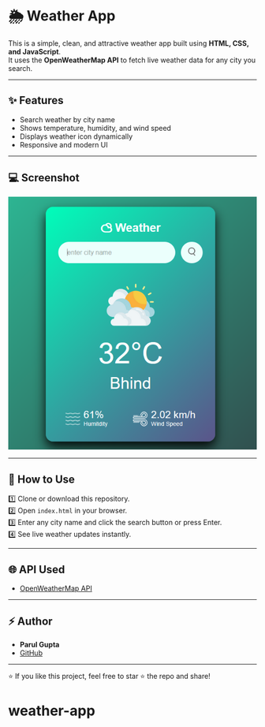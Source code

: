 # 🌦️ Weather App

This is a simple, clean, and attractive weather app built using **HTML, CSS, and JavaScript**.  
It uses the **OpenWeatherMap API** to fetch live weather data for any city you search.

---

## ✨ Features

- Search weather by city name
- Shows temperature, humidity, and wind speed
- Displays weather icon dynamically
- Responsive and modern UI

---

## 💻 Screenshot

![Screenshot](images/Screenshot.png)

---

## 🚀 How to Use

1️⃣ Clone or download this repository.  
2️⃣ Open `index.html` in your browser.  
3️⃣ Enter any city name and click the search button or press Enter.  
4️⃣ See live weather updates instantly.

---

## 🌐 API Used

- [OpenWeatherMap API](https://openweathermap.org/api)

---

## ⚡ Author

- **Parul Gupta**  
- [GitHub](https://github.com/Parul-Guptaa)

---

⭐ If you like this project, feel free to star ⭐ the repo and share!
# weather-app
